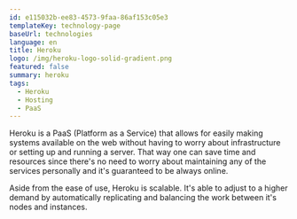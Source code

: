 ```yaml
---
id: e115032b-ee83-4573-9faa-86af153c05e3
templateKey: technology-page
baseUrl: technologies
language: en
title: Heroku
logo: /img/heroku-logo-solid-gradient.png
featured: false
summary: heroku
tags:
  - Heroku
  - Hosting
  - PaaS
---
```

Heroku is a PaaS (Platform as a Service) that allows for easily making systems available on the web without having to worry about infrastructure or setting up and running a server. That way one can save time and resources since there's no need to worry about maintaining any of the services personally and it's guaranteed to be always online.

Aside from the ease of use, Heroku is scalable. It's able to adjust to a higher demand by automatically replicating and balancing the work between it's nodes and instances. 
